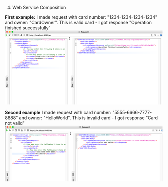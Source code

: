4. Web Service Composition

**First example:**
I made request with card number: "1234-1234-1234-1234" and owner: 
"CardOwner". This is valid card - I got response "Operation finished successfully"
![](results/success.png)

**Second example**
I made request with card number: "5555-6666-7777-8888" and owner:
"HelloWorld". This is invalid card - I got response "Card not valid"
![](results/fail.png)